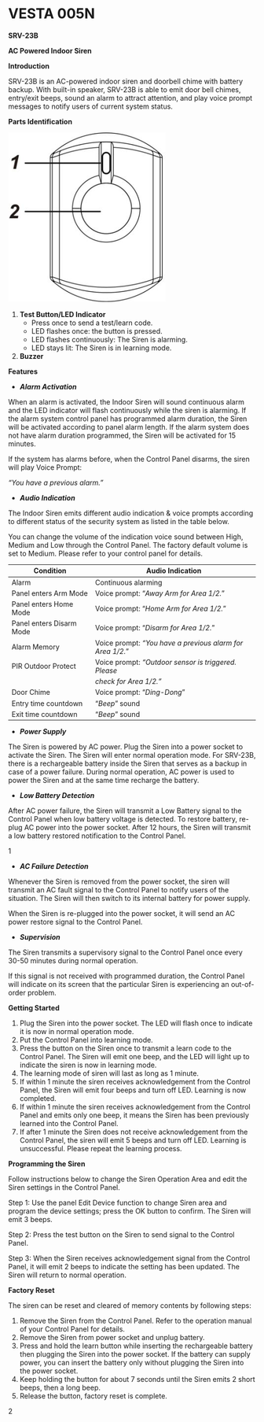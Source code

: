 # VESTA 005N

**SRV-23B**

**AC Powered Indoor Siren**

**Introduction**

SRV-23B is an AC-powered indoor siren and doorbell chime with battery backup. With built-in speaker, SRV-23B is able to emit door bell chimes, entry/exit beeps, sound an alarm to attract attention, and play voice prompt messages to notify users of current system status.

**Parts Identification**

![](<.gitbook/assets/0 (29).jpeg>)

1. **Test Button/LED Indicator**
   * Press once to send a test/learn code.
   * LED flashes once: the button is pressed.
   * LED flashes continuously: The Siren is alarming.
   * LED stays lit: The Siren is in learning mode.
2. **Buzzer**

**Features**

* _**Alarm Activation**_

When an alarm is activated, the Indoor Siren will sound continuous alarm and the LED indicator will flash continuously while the siren is alarming. If the alarm system control panel has programmed alarm duration, the Siren will be activated according to panel alarm length. If the alarm system does not have alarm duration programmed, the Siren will be activated for 15 minutes.

If the system has alarms before, when the Control Panel disarms, the siren will play Voice Prompt:

_“You have a previous alarm.”_

* _**Audio Indication**_

The Indoor Siren emits different audio indication & voice prompts according to different status of the security system as listed in the table below.

You can change the volume of the indication voice sound between High, Medium and Low through the Control Panel. The factory default volume is set to Medium. Please refer to your control panel for details.

| **Condition**            | **Audio Indication**                                      |
| ------------------------ | --------------------------------------------------------- |
| Alarm                    | Continuous alarming                                       |
| Panel enters Arm Mode    | Voice prompt: “_Away Arm for Area 1/2._”                  |
| Panel enters Home Mode   | Voice prompt: “_Home Arm for Area 1/2._”                  |
| Panel enters Disarm Mode | Voice prompt: “_Disarm for Area 1/2._”                    |
| Alarm Memory             | Voice prompt: _“You have a previous alarm for Area 1/2._” |
| PIR Outdoor Protect      | Voice prompt: _“Outdoor sensor is triggered. Please_      |
|                          | _check for Area 1/2.”_                                    |
| Door Chime               | Voice prompt: “_Ding-Dong_”                               |
| Entry time countdown     | “_Beep_” sound                                            |
| Exit time countdown      | “_Beep_” sound                                            |

* _**Power Supply**_

The Siren is powered by AC power. Plug the Siren into a power socket to activate the Siren. The Siren will enter normal operation mode. For SRV-23B, there is a rechargeable battery inside the Siren that serves as a backup in case of a power failure. During normal operation, AC power is used to power the Siren and at the same time recharge the battery.

* _**Low Battery Detection**_

After AC power failure, the Siren will transmit a Low Battery signal to the Control Panel when low battery voltage is detected. To restore battery, re-plug AC power into the power socket. After 12 hours, the Siren will transmit a low battery restored notification to the Control Panel.

1

* _**AC Failure Detection**_

Whenever the Siren is removed from the power socket, the siren will transmit an AC fault signal to the Control Panel to notify users of the situation. The Siren will then switch to its internal battery for power supply.

When the Siren is re-plugged into the power socket, it will send an AC power restore signal to the Control Panel.

* _**Supervision**_

The Siren transmits a supervisory signal to the Control Panel once every 30-50 minutes during normal operation.

If this signal is not received with programmed duration, the Control Panel will indicate on its screen that the particular Siren is experiencing an out-of-order problem.

**Getting Started**

1. Plug the Siren into the power socket. The LED will flash once to indicate it is now in normal operation mode.
2. Put the Control Panel into learning mode.
3. Press the button on the Siren once to transmit a learn code to the Control Panel. The Siren will emit one beep, and the LED will light up to indicate the siren is now in learning mode.
4. The learning mode of siren will last as long as 1 minute.
5. If within 1 minute the siren receives acknowledgement from the Control Panel, the Siren will emit four beeps and turn off LED. Learning is now completed.
6. If within 1 minute the siren receives acknowledgement from the Control Panel and emits only one beep, it means the Siren has been previously learned into the Control Panel.
7. If after 1 minute the Siren does not receive acknowledgement from the Control Panel, the siren will emit 5 beeps and turn off LED. Learning is unsuccessful. Please repeat the learning process.

**Programming the Siren**

Follow instructions below to change the Siren Operation Area and edit the Siren settings in the Control Panel.

Step 1: Use the panel Edit Device function to change Siren area and program the device settings; press the OK button to confirm. The Siren will emit 3 beeps.

Step 2: Press the test button on the Siren to send signal to the Control Panel.

Step 3: When the Siren receives acknowledgement signal from the Control Panel, it will emit 2 beeps to indicate the setting has been updated. The Siren will return to normal operation.

**Factory Reset**

The siren can be reset and cleared of memory contents by following steps:

1. Remove the Siren from the Control Panel. Refer to the operation manual of your Control Panel for details.
2. Remove the Siren from power socket and unplug battery.
3. Press and hold the learn button while inserting the rechargeable battery then plugging the Siren into the power socket. If the battery can supply power, you can insert the battery only without plugging the Siren into the power socket.
4. Keep holding the button for about 7 seconds until the Siren emits 2 short beeps, then a long beep.
5. Release the button, factory reset is complete.

2
